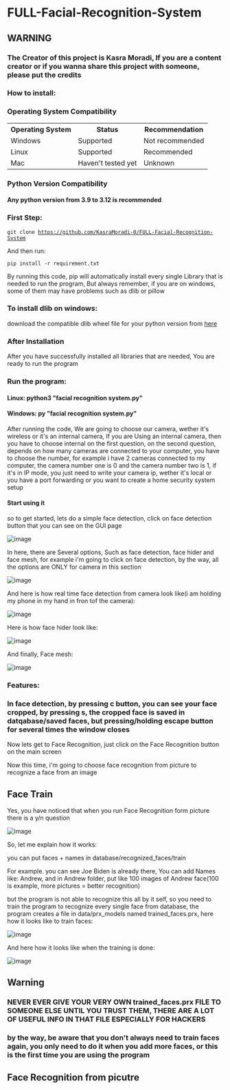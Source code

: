 # FULL-Facial-Recognition-System

## WARNING

### The Creator of this project is Kasra Moradi, If you are a content creator or if you wanna share this project with someone, please put the credits

### How to install:

<!DOCTYPE html>
<html>
<head>
  
</head>
<body>

<h3>Operating System Compatibility</h3>

<table>
    <tr>
        <th>Operating System</th>
        <th>Status</th>
        <th>Recommendation</th>
    </tr>
    <tr>
        <td>Windows</td>
        <td class="supported">Supported</td>
        <td class="not-recommended">Not recommended</td>
    </tr>
    <tr>
        <td>Linux</td>
        <td class="supported">Supported</td>
        <td class="supported">Recommended</td>
    </tr>
    <tr>
        <td>Mac</td>
        <td class="not-tested">Haven't tested yet</td>
        <td class="not-tested">Unknown</td>
    </tr>
</table>
</body>
</html>
<h3>Python Version Compatibility</h3>
<h4>Any python version from 3.9 to 3.12 is recommended</h4>

### First Step:
<code>git clone https://github.com/KasraMoradi-0/FULL-Facial-Recognition-System</code>

And then run:

<code>pip install -r requirement.txt</code>

By running this code, pip will automatically install every single Library that is needed to run the program, But always remember, if you are on windows, some of them may have problems such as dlib or pillow
### To install dlib on windows:

download the compatible dlib wheel file for your python version from <a href="https://github.com/z-mahmud22/Dlib_Windows_Python3.x">here</a>

### After Installation

After you have successfully installed all libraries that are needed, You are ready to run the program

### Run the program:

#### Linux: python3 "facial recognition system.py"
#### Windows: py "facial recognition system.py"

After running the code, We are going to choose our camera, wether it's wireless or it's an internal camera, If you are Using an internal camera, then you have to choose internal on the first question, on the second question, depends on how many cameras are connected to your computer, you have to choose the number, for example i have 2 cameras connected to my computer, the camera number one is 0 and the camera number two is 1, if it's in IP mode, you just need to write your camera ip, wether it's local or you have a port forwarding or you want to create a home security system setup

#### Start using it

so to get started, lets do a simple face detection, click on face detection button that you can see on the GUI page

![image](https://github.com/user-attachments/assets/aad30e45-2802-48c1-8701-9dd1522ed612)

In here, there are Several options, Such as face detection, face hider and face mesh, for example i'm going to click on face detection, by the way, all the options are ONLY for camera in this section

![image](https://github.com/user-attachments/assets/2768ac9d-b32c-400f-a8b9-05326a787bec)

And here is how real time face detection from camera look like(i am holding my phone in my hand in fron tof the camera):

![image](https://github.com/user-attachments/assets/83a114a7-9a18-4d7c-ba30-ac39c93b25a8)

Here is how face hider look like:

![image](https://github.com/user-attachments/assets/a518d58e-95dd-44a3-a8b4-176e5ddf4042)

And finally, Face mesh:

![image](https://github.com/user-attachments/assets/4bcbd58f-6eb3-4306-bb11-fae9e514f885)


### Features:

### In face detection, by pressing c button, you can see your face cropped, by pressing s, the cropped face is saved in datqabase/saved faces, but pressing/holding escape button for several times the window closes

Now lets get to Face Recognition, just click on the Face Recognition button on the main screen

Now this time, i'm going to choose face recognition from picture to recognize a face from an image

## Face Train

Yes, you have noticed that when you run Face Recognition form picture there is a y/n question

![image](https://github.com/user-attachments/assets/9cd70663-009a-443e-acc5-d0a22eed3991)

So, let me explain how it works:

you can put faces + names in database/recognized_faces/train

For example. you can see Joe Biden is already there, You can add Names like: Andrew, and in Andrew folder, put like 100 images of Andrew face(100 is example, more pictures = better recognition)

but the program is not able to recognize this all by it self, so you need to train the program to recognize every single face from database, the program creates a file in data/prx_models named trained_faces.prx, here how it looks like to train faces:

![image](https://github.com/user-attachments/assets/81bb456d-f62b-4ab4-b029-3d58049ccdef)

And here how it looks like when the training is done:

![image](https://github.com/user-attachments/assets/5c2ef36d-0d87-47cd-a48b-99f5b8bcf0e4)

## Warning

### NEVER EVER GIVE YOUR VERY OWN trained_faces.prx FILE TO SOMEONE ELSE UNTIL YOU TRUST THEM, THERE ARE A LOT OF USEFUL INFO IN THAT FILE ESPECIALLY FOR HACKERS

### by the way, be aware that you don't always need to train faces again, you only need to do it when you add more faces, or this is the first time you are using the program

## Face Recognition from picutre
